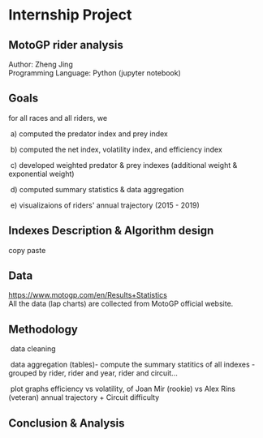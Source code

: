 # Internship Project <br>
## MotoGP rider analysis

Author: Zheng Jing <br>
Programming Language: Python (jupyter notebook) <br>

## Goals

for all races and all riders, we

​ a) computed the predator index and prey index

​ b) computed the net index, volatility index, and efficiency index

​ c) developed weighted predator & prey indexes (additional weight & exponential weight)

​ d) computed summary statistics & data aggregation

​ e) visualizaions of riders' annual trajectory (2015 - 2019)

## Indexes Description & Algorithm design
copy paste


## Data
https://www.motogp.com/en/Results+Statistics <br>
All the data (lap charts) are collected from MotoGP official website.


## Methodology

​ data cleaning 

​ data aggregation (tables)- 
compute the summary statitics of all indexes - grouped by rider, rider and year, rider and circuit...

​ plot graphs
 efficiency vs volatility, of Joan Mir (rookie) vs Alex Rins (veteran)
 annual trajectory + Circuit difficulty

## Conclusion & Analysis
